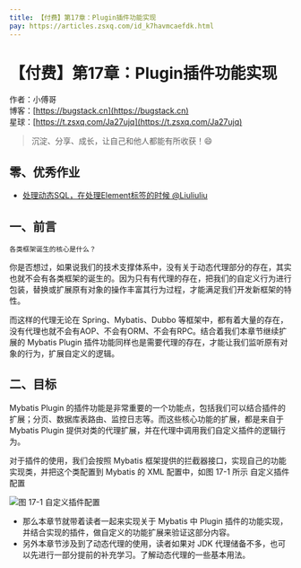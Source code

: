 ```yaml
---
title: 【付费】第17章：Plugin插件功能实现
pay: https://articles.zsxq.com/id_k7havmcaefdk.html
---
```


# 【付费】第17章：Plugin插件功能实现

作者：小傅哥
<br/>博客：[https://bugstack.cn](https://bugstack.cn)
<br/>星球：[https://t.zsxq.com/Ja27ujq](https://t.zsxq.com/Ja27ujq)

> 沉淀、分享、成长，让自己和他人都能有所收获！😄

## 零、优秀作业

- [处理动态SQL，在处理Element标签的时候 @Liuliuliu](https://t.zsxq.com/08ghPOtG5)

## 一、前言

`各类框架诞生的核心是什么？`

你是否想过，如果说我们的技术支撑体系中，没有关于动态代理部分的存在，其实也就不会有各类框架的诞生的。因为只有有代理的存在，把我们的自定义行为进行包装，替换或扩展原有对象的操作丰富其行为过程，才能满足我们开发新框架的特性。

而这样的代理无论在 Spring、Mybatis、Dubbo 等框架中，都有着大量的存在，没有代理也就不会有AOP、不会有ORM、不会有RPC。结合着我们本章节继续扩展的 Mybatis Plugin 插件功能同样也是需要代理的存在，才能让我们监听原有对象的行为，扩展自定义的逻辑。

## 二、目标

Mybatis  Plugin 的插件功能是非常重要的一个功能点，包括我们可以结合插件的扩展；分页、数据库表路由、监控日志等。而这些核心功能的扩展，都是来自于 Mybatis Plugin 提供对类的代理扩展，并在代理中调用我们自定义插件的逻辑行为。

对于插件的使用，我们会按照 Mybatis 框架提供的拦截器接口，实现自己的功能实现类，并把这个类配置到 Mybatis 的 XML 配置中，如图 17-1 所示 自定义插件配置

![图 17-1 自定义插件配置](https://bugstack.cn/images/article/spring/mybatis-220701-01.png)

- 那么本章节就带着读者一起来实现关于 Mybatis 中 Plugin 插件的功能实现，并结合实现的插件，做自定义的功能扩展来验证这部分内容。
- 另外本章节涉及到了动态代理的使用，读者如果对 JDK 代理储备不多，也可以先进行一部分提前的补充学习。了解动态代理的一些基本用法。
